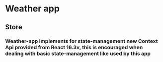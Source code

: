# Weather app

## Store

### Weather-app implements for state-management new Context Api provided from React 16.3v, this is encouraged when dealing with basic state-management like used by this app
